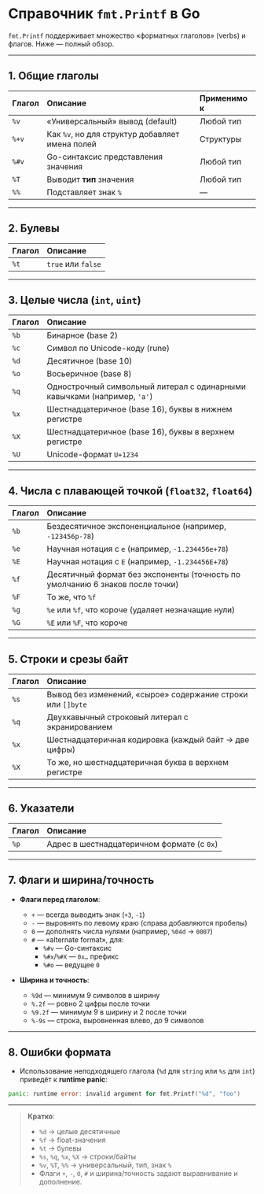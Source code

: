 # Справочник `fmt.Printf` в Go

`fmt.Printf` поддерживает множество «форматных глаголов» (verbs) и флагов. Ниже — полный обзор.

---

## 1. Общие глаголы

| Глагол | Описание                                  | Применимо к          |
|:-------|:-------------------------------------------|:---------------------|
| `%v`   | «Универсальный» вывод (default)            | Любой тип            |
| `%+v`  | Как `%v`, но для структур добавляет имена полей  | Структуры            |
| `%#v`  | Go-синтаксис представления значения        | Любой тип            |
| `%T`   | Выводит **тип** значения                   | Любой тип            |
| `%%`   | Подставляет знак `%`                       | —                    |

---

## 2. Булевы

| Глагол | Описание           |
|:-------|:--------------------|
| `%t`   | `true` или `false`  |

---

## 3. Целые числа (`int`, `uint`)

| Глагол | Описание                                           |
|:-------|:----------------------------------------------------|
| `%b`   | Бинарное (base 2)                                  |
| `%c`   | Символ по Unicode-коду (rune)                      |
| `%d`   | Десятичное (base 10)                               |
| `%o`   | Восьеричное (base 8)                               |
| `%q`   | Однострочный символьный литерал с одинарными кавычками (например, `'a'`) |
| `%x`   | Шестнадцатеричное (base 16), буквы в нижнем регистре |
| `%X`   | Шестнадцатеричное (base 16), буквы в верхнем регистре |
| `%U`   | Unicode-формат `U+1234`                            |

---

## 4. Числа с плавающей точкой (`float32`, `float64`)

| Глагол | Описание                                                                       |
|:-------|:--------------------------------------------------------------------------------|
| `%b`   | Бездесятичное экспоненциальное (например, `-123456p-78`)                       |
| `%e`   | Научная нотация с `e` (например, `-1.234456e+78`)                              |
| `%E`   | Научная нотация с `E` (например, `-1.234456E+78`)                              |
| `%f`   | Десятичный формат без экспоненты (точность по умолчанию 6 знаков после точки) |
| `%F`   | То же, что `%f`                                                               |
| `%g`   | `%e` или `%f`, что короче (удаляет незначащие нули)                             |
| `%G`   | `%E` или `%F`, что короче                                                      |

---

## 5. Строки и срезы байт

| Глагол | Описание                                                           |
|:-------|:--------------------------------------------------------------------|
| `%s`   | Вывод без изменений, «сырое» содержание строки или `[]byte`         |
| `%q`   | Двухкавычный строковый литерал с экранированием                     |
| `%x`   | Шестнадцатеричная кодировка (каждый байт → две цифры)              |
| `%X`   | То же, но шестнадцатеричная буква в верхнем регистре               |

---

## 6. Указатели

| Глагол | Описание                            |
|:-------|:-------------------------------------|
| `%p`   | Адрес в шестнадцатеричном формате (с `0x`) |

---

## 7. Флаги и ширина/точность

- **Флаги перед глаголом**:
  - `+`  — всегда выводить знак (`+3`, `-1`)  
  - `-`  — выровнять по левому краю (справа добавляются пробелы)  
  - `0`  — дополнять числа нулями (например, `%04d` → `0007`)  
  - `#`  — «alternate format», для:
    - `%#v` — Go-синтаксис  
    - `%#x`/`%#X` — `0x…` префикс  
    - `%#o` — ведущее `0`

- **Ширина и точность**:
  - `%9d`   — минимум 9 символов в ширину  
  - `%.2f`  — ровно 2 цифры после точки  
  - `%9.2f` — минимум 9 в ширину и 2 после точки  
  - `%-9s`  — строка, выровненная влево, до 9 символов  

---

## 8. Ошибки формата

- Использование неподходящего глагола (`%d` для `string` или `%s` для `int`) приведёт к **runtime panic**:  
```go
panic: runtime error: invalid argument for fmt.Printf("%d", "foo")
```
---
> **Кратко**:  
> - `%d` → целые десятичные  
> - `%f` → float-значения  
> - `%t` → булевы  
> - `%s`, `%q`, `%x`, `%X` → строки/байты  
> - `%v`, `%T`, `%%` → универсальный, тип, знак `%`  
> - Флаги `+`, `-`, `0`, `#` и ширина/точность задают выравнивание и дополнение.  
